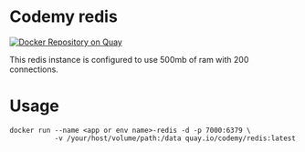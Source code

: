 # Codemy redis

[![Docker Repository on Quay](https://quay.io/repository/codemy/redis/status "Docker Repository on Quay")](https://quay.io/repository/codemy/redis)

This redis instance is configured to use 500mb of ram with 200 connections.

# Usage

```
docker run --name <app or env name>-redis -d -p 7000:6379 \
           -v /your/host/volume/path:/data quay.io/codemy/redis:latest
```